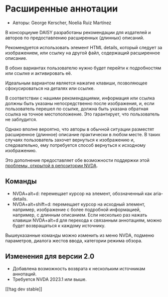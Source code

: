 # Расширенные аннотации #

* Авторы: George Kerscher, Noelia Ruiz Martínez

В консорциуме DAISY разработаны рекомендации для издателей и авторов по
предоставлению расширенных (длинных) описаний.

Рекомендуется использовать элемент HTML details, который следует за
изображением, или ссылку на другой файл, содержащий расширенное описание.

В обоих вариантах пользователю нужно будет перейти к подробностям или ссылке
и активировать её.

Идеальным вариантом является нажатие клавиши, позволяющее сфокусироваться на
деталях или ссылке.

В соответствии с нашими рекомендациями, информация или ссылка должны быть
указаны непосредственно после изображения, и, если пользователь перешел по
ссылке, должна быть указана обратная ссылка на точное местоположение. Это
гарантирует, что пользователь не заблудится.

Однако вполне вероятно, что авторы в обычной ситуации разместят расширенное
(длинное) описание практически в любом месте. В таких случаях пользователь
захочет вернуться к изображению и, следовательно, ему потребуется способ
вернуться к исходному изображению.

Это дополнение предоставляет обе возможности поддержки этой [проблемы,
открытой в репозитории NVDA][2].

## Команды ##

* NVDA+alt+d: перемещает курсор на элемент, обозначенный как aria-details.
* NVDA+alt+shift+d: перемещает курсор на исходный элемент, например,
  изображение с более подробной информацией, например, с длинным
  описанием. Если несколько раз нажать клавиши NVDA+alt+d для перехода к
  связанным аннотациям, можно будет возвращаться к каждому источнику.

Вышеуказанные команды можно изменить из меню NVDA, подменю параметров,
диалога жестов ввода, категории режима обзора.

## Изменения для версии 2.0 ##

* Добавлена возможность возврата к нескольким источникам аннотаций.
* Требуется NVDA 2023.1 или выше.

[[!tag dev stable]]

[2]: https://github.com/nvaccess/nvda/issues/13940
